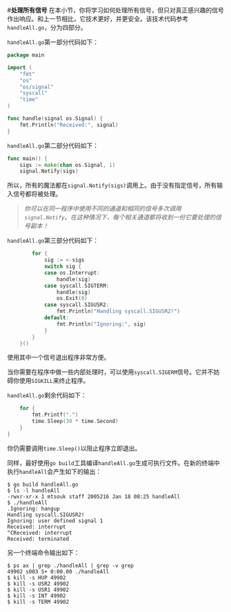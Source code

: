 #**处理所有信号**
在本小节，你将学习如何处理所有信号，但只对真正感兴趣的信号作出响应。和上一节相比，它技术更好，并更安全。该技术代码参考`handleAll.go`，分为四部分。

`handleAll.go`第一部分代码如下：
```go
package main

import (
	"fmt"
	"os"
	"os/signal"
	"syscall"
	"time"
)

func handle(signal os.Signal) {
	fmt.Println("Received:", signal)
}
```
`handleAll.go`第二部分代码如下：
```go
func main() {
	sigs := make(chan os.Signal, 1)
	signal.Notify(sigs)
```
所以，所有的魔法都在`signal.Notify(sigs)`调用上。由于没有指定信号，所有输入信号都将被处理。
>*你可以在同一程序中使用不同的通道和相同的信号多次调用`signal.Notify`。在这种情况下，每个相关通道都将收到一份它要处理的信号副本！*

`handleAll.go`第三部分代码如下：

```go
		for {
			sig := <-sigs
			switch sig {
			case os.Interrupt:
				handle(sig)
			case syscall.SIGTERM:
				handle(sig)
				os.Exit(0)
			case syscall.SIGUSR2:
				fmt.Println("Handling syscall.SIGUSR2!")
			default:
				fmt.Println("Ignoring:", sig)
			}
		}
	}()
```

使用其中一个信号退出程序非常方便。

当你需要在程序中做一些内部处理时，可以使用`syscall.SIGERM`信号。它并不妨碍你使用`SIGKILL`来终止程序。

`handleAll.go`剩余代码如下：

```go
	for {
		fmt.Printf(".")
		time.Sleep(30 * time.Second)
	}
}
```

你仍需要调用`time.Sleep()`以阻止程序立即退出。



同样，最好使用`go build`工具编译`handleAll.go`生成可执行文件。在新的终端中执行`handleAll`会产生如下的输出：

```shell
$ go build handleAll.go
$ ls -l handleAll
-rwxr-xr-x 1 mtsouk staff 2005216 Jan 18 08:25 handleAll
$ ./handleAll
.Ignoring: hangup
Handling syscall.SIGUSR2!
Ignoring: user defined signal 1
Received: interrupt
^CReceived: interrupt
Received: terminated
```

另一个终端命令输出如下：

```shell
$ ps ax | grep ./handleAll | grep -v grep
49902 s003 S+ 0:00.00 ./handleAll
$ kill -s HUP 49902
$ kill -s USR2 49902
$ kill -s USR1 49902
$ kill -s INT 49902
$ kill -s TERM 49902
```



